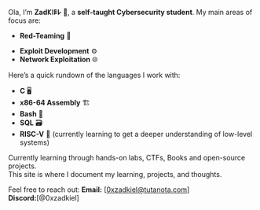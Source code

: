 Ola, I’m **Zad𐌊𐌉𐌄𐌋** 👋, a **self-taught Cybersecurity student**. My main areas of focus are:

+ **Red-Teaming** 🧠 
- **Exploit Development** ⚙️ 
- **Network Exploitation** 🌐

Here’s a quick rundown of the languages I work with: 
- **C** 🖥️ 
- **x86-64 Assembly** 🏗️ 
- **Bash** 🐚 
- **SQL** 🗃️ 
- **RISC-V** 🔧 (currently learning to get a deeper understanding of low-level systems)

Currently learning through hands-on labs, CTFs, Books and open-source projects.  
This site is where I document my learning, projects, and thoughts.

Feel free to reach out: 
**Email:** [0xzadkiel@tutanota.com]  
**Discord:**[@0xzadkiel]
